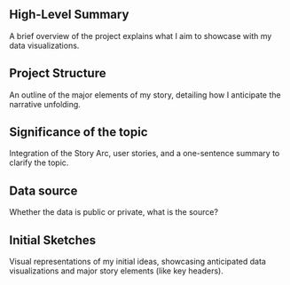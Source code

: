 ## High-Level Summary

A brief overview of the project explains what I aim to showcase with my data visualizations.

## Project Structure

An outline of the major elements of my story, detailing how I anticipate the narrative unfolding.

## Significance of the topic

Integration of the Story Arc, user stories, and a one-sentence summary to clarify the topic.

## Data source

Whether the data is public or private, what is the source?

## Initial Sketches

Visual representations of my initial ideas, showcasing anticipated data visualizations and major story elements (like key headers).
